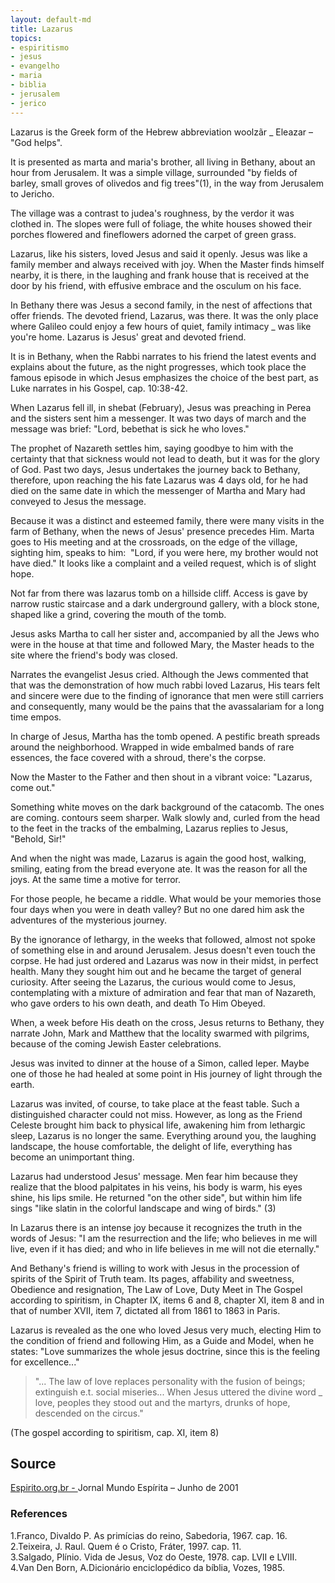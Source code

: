 ```yaml
---
layout: default-md
title: Lazarus
topics: 
- espiritismo
- jesus
- evangelho
- maria
- biblia
- jerusalem
- jerico
---
```


Lazarus is the Greek form of the Hebrew abbreviation woolzãr _ Eleazar – "God
helps".

It is presented as marta and maria's brother, all living in Bethany, about an
hour from Jerusalem. It was a simple village, surrounded "by fields of barley,
small groves of olivedos and fig trees"(1), in the way from Jerusalem to
Jericho.

The village was a contrast to judea's roughness, by the verdor it was clothed
in.  The slopes were full of foliage, the white houses showed their porches
flowered and fineflowers adorned the carpet of green grass.

Lazarus, like his sisters, loved Jesus and said it openly. Jesus was like a
family member and always received with joy. When the Master finds himself
nearby, it is there, in the laughing and frank house that is received at the
door by his friend, with effusive embrace and the osculum on his face.

In Bethany there was Jesus a second family, in the nest of affections that offer
friends. The devoted friend, Lazarus, was there. It was the only place where
Galileo could enjoy a few hours of quiet, family intimacy _ was like you're
home. Lazarus is Jesus' great and devoted friend.

It is in Bethany, when the Rabbi narrates to his friend the latest events and
explains about the future, as the night progresses, which took place the famous
episode in which Jesus emphasizes the choice of the best part, as Luke narrates
in his Gospel, cap. 10:38-42.

When Lazarus fell ill, in shebat (February), Jesus was preaching in Perea and
the sisters sent him a messenger. It was two days of march and the message was
brief: "Lord, bebethat is sick he who loves."

The prophet of Nazareth settles him, saying goodbye to him with the certainty
that that sickness would not lead to death, but it was for the glory of God.
Past two days, Jesus undertakes the journey back to Bethany, therefore, upon
reaching the his fate Lazarus was 4 days old, for he had died on the same date
in which the messenger of Martha and Mary had conveyed to Jesus the message.

Because it was a distinct and esteemed family, there were many visits in the
farm of Bethany, when the news of Jesus' presence precedes Him. Marta goes to
His meeting and at the crossroads, on the edge of the village, sighting him,
speaks to him:  "Lord, if you were here, my brother would not have died." It
looks like a complaint and a veiled request, which is of slight hope.

Not far from there was lazarus tomb on a hillside cliff. Access is gave by
narrow rustic staircase and a dark underground gallery, with a block stone,
shaped like a grind, covering the mouth of the tomb.

Jesus asks Martha to call her sister and, accompanied by all the Jews who were
in the house at that time and followed Mary, the Master heads to the site where
the friend's body was closed.

Narrates the evangelist Jesus cried. Although the Jews commented that that was
the demonstration of how much rabbi loved Lazarus, His tears felt and sincere
were due to the finding of ignorance that men were still carriers and
consequently, many would be the pains that the avassalariam for a long time
empos.

In charge of Jesus, Martha has the tomb opened. A pestific breath spreads around
the neighborhood. Wrapped in wide embalmed bands of rare essences, the face
covered with a shroud, there's the corpse.

Now the Master to the Father and then shout in a vibrant voice: "Lazarus, come
out."

Something white moves on the dark background of the catacomb. The ones are
coming.  contours seem sharper. Walk slowly and, curled from the head to the
feet in the tracks of the embalming, Lazarus replies to Jesus, "Behold, Sir!"

And when the night was made, Lazarus is again the good host, walking, smiling,
eating from the bread everyone ate. It was the reason for all the joys.  At the
same time a motive for terror.

For those people, he became a riddle. What would be your memories those four
days when you were in death valley? But no one dared him ask the adventures of
the mysterious journey.

By the ignorance of lethargy, in the weeks that followed, almost not spoke of
something else in and around Jerusalem. Jesus doesn't even touch the corpse.  He
had just ordered and Lazarus was now in their midst, in perfect health. Many
they sought him out and he became the target of general curiosity. After seeing
the Lazarus, the curious would come to Jesus, contemplating with a mixture of
admiration and fear that man of Nazareth, who gave orders to his own death, and
death To Him Obeyed.

When, a week before His death on the cross, Jesus returns to Bethany, they
narrate John, Mark and Matthew that the locality swarmed with pilgrims, because
of the coming Jewish Easter celebrations.

Jesus was invited to dinner at the house of a Simon, called leper. Maybe one of
those he had healed at some point in His journey of light through the earth.

Lazarus was invited, of course, to take place at the feast table.  Such a
distinguished character could not miss. However, as long as the Friend Celeste
brought him back to physical life, awakening him from lethargic sleep, Lazarus
is no longer the same. Everything around you, the laughing landscape, the house
comfortable, the delight of life, everything has become an unimportant thing.

Lazarus had understood Jesus' message. Men fear him because they realize that
the blood palpitates in his veins, his body is warm, his eyes shine, his lips
smile. He returned "on the other side", but within him life sings "like slatin
in the colorful landscape and wing of birds." (3)

In Lazarus there is an intense joy because it recognizes the truth in the words
of Jesus: "I am the resurrection and the life; who believes in me will live,
even if it has died; and who in life believes in me will not die eternally."

And Bethany's friend is willing to work with Jesus in the procession of spirits
of the Spirit of Truth team. Its pages, affability and sweetness, Obedience and
resignation, The Law of Love, Duty Meet in The Gospel according to spiritism, in
Chapter IX, items 6 and 8, chapter XI, item 8 and in that of number XVII, item
7, dictated all from 1861 to 1863 in Paris.

Lazarus is revealed as the one who loved Jesus very much, electing Him to the
condition of friend and following Him, as a Guide and Model, when he states:
"Love summarizes the whole jesus doctrine, since this is the feeling for
excellence..."

> "... The law of love replaces personality with the fusion of beings;
> extinguish e.t.
social miseries... When Jesus uttered the divine word _ love, peoples they stood
out and the martyrs, drunks of hope, descended on the circus."

(The gospel according to spiritism, cap. XI, item 8)

## Source 
[Espirito.org.br - ](https://espirito.org.br/artigos/os-expoentes-da-codificacao-lazaro-4/)
Jornal Mundo Espírita – Junho de 2001  

### References
1.Franco, Divaldo P. As primícias do reino, Sabedoria, 1967. cap. 16.  
2.Teixeira, J. Raul. Quem é o Cristo, Fráter, 1997. cap. 11.  
3.Salgado, Plínio. Vida de Jesus, Voz do Oeste, 1978. cap. LVII e LVIII.  
4.Van Den Born, A.Dicionário enciclopédico da bíblia, Vozes, 1985.  


